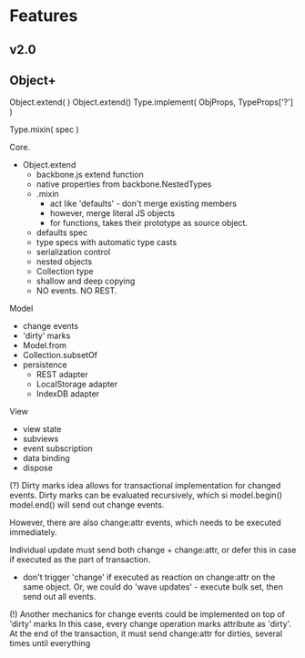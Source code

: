 Features
===========

v2.0
----------------


Object+
----------------

Object.extend( )
Object.extend()
Type.implement( ObjProps, TypeProps['?'] )

Type.mixin( spec )

Core.

- Object.extend
    - backbone.js extend function
    - native properties from backbone.NestedTypes
    - .mixin
        - act like 'defaults' - don't merge existing members
        - however, merge literal JS objects
        - for functions, takes their prototype as source object.
    - defaults spec
    - type specs with automatic type casts
    - serialization control
    - nested objects
    - Collection type
    - shallow and deep copying
    - NO events. NO REST.

Model
  - change events
  - 'dirty' marks
  - Model.from
  - Collection.subsetOf
  - persistence
    - REST adapter
    - LocalStorage adapter
    - IndexDB adapter

View
  - view state
  - subviews
  - event subscription
  - data binding
  - dispose


(?) Dirty marks idea allows for transactional implementation for changed events.
Dirty marks can be evaluated recursively, which si
model.begin()
model.end() will send out change events.

However, there are also change:attr events, which needs to be executed immediately.

Individual update must send both change + change:attr, or defer this in case if executed as the part of transaction.
- don't trigger 'change' if executed as reaction on change:attr on the same object.
Or, we could do 'wave updates' - execute bulk set, then send out all events.

(!) Another mechanics for change events could be implemented on top of 'dirty' marks
    In this case, every change operation marks attribute as 'dirty'.
    At the end of the transaction, it must send change:attr for dirties, several times until everything

